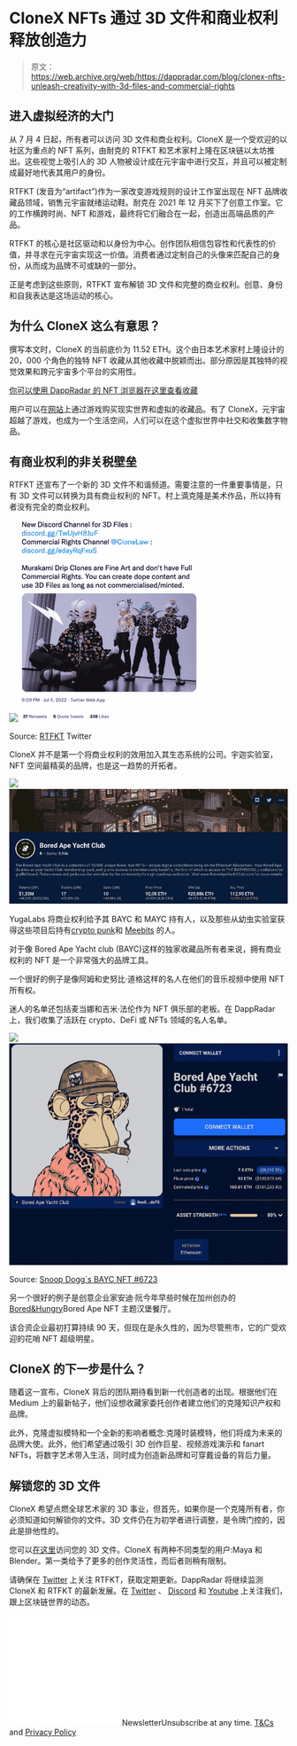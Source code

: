 # CloneX NFTs 通过 3D 文件和商业权利释放创造力

> 原文：<https://web.archive.org/web/https://dappradar.com/blog/clonex-nfts-unleash-creativity-with-3d-files-and-commercial-rights>

## 进入虚拟经济的大门

从 7 月 4 日起，所有者可以访问 3D 文件和商业权利。CloneX 是一个受欢迎的以社区为重点的 NFT 系列，由耐克的 RTFKT 和艺术家村上隆在区块链以太坊推出。这些视觉上吸引人的 3D 人物被设计成在元宇宙中进行交互，并且可以被定制成最好地代表其用户的身份。

RTFKT (发音为“artifact”)作为一家改变游戏规则的设计工作室出现在 NFT 品牌收藏品领域，销售元宇宙就绪运动鞋。耐克在 2021 年 12 月买下了创意工作室。它的工作横跨时尚、NFT 和游戏，最终将它们融合在一起，创造出高端品质的产品。

RTFKT 的核心是社区驱动和以身份为中心。创作团队相信包容性和代表性的价值，并寻求在元宇宙实现这一价值。消费者通过定制自己的头像来匹配自己的身份，从而成为品牌不可或缺的一部分。

正是考虑到这些原则，RTFKT 宣布解锁 3D 文件和完整的商业权利。创意、身份和自我表达是这场运动的核心。

## 为什么 CloneX 这么有意思？

撰写本文时，CloneX 的当前底价为 11.52 ETH。这个由日本艺术家村上隆设计的 20，000 个角色的独特 NFT 收藏从其他收藏中脱颖而出。部分原因是其独特的视觉效果和跨元宇宙多个平台的实用性。

[你可以使用 DappRadar 的 NFT 浏览器在这里查看收藏](https://web.archive.org/web/20221103101656/https://dappradar.com/hub/nft-explorer/collection/clonex)

用户可以在[网站](https://web.archive.org/web/20221103101656/https://rtfkt.com/)上通过游戏购买现实世界和虚拟的收藏品。有了 CloneX，元宇宙超越了游戏，也成为一个生活空间，人们可以在这个虚拟世界中社交和收集数字物品。

## 有商业权利的非关税壁垒

RTFKT 还宣布了一个新的 3D 文件不和谐频道。需要注意的一件重要事情是，只有 3D 文件可以转换为具有商业权利的 NFT。村上滴克隆是美术作品，所以持有者没有完全的商业权利。

![](img/08b65b49ba303057da9b670c87b83a80.png)![](img/196fb44b2f03e8c559d4728c0329048a.png)

Source: [RTFKT](https://web.archive.org/web/20221103101656/https://twitter.com/RTFKT) Twitter

CloneX 并不是第一个将商业权利的效用加入其生态系统的公司。宇迦实验室，NFT 空间最精英的品牌，也是这一趋势的开拓者。

[](https://web.archive.org/web/20221103101656/https://dappradar.com/hub/nft-explorer/collection/bored-ape-yacht-club)[![](img/d1f5ae90b7c90373d08f6f897d4b9cb7.png)<picture>![DappRadar´s NFT Explorer BAYC](img/33b606fe5cd27f7de920cba9707870f0.png)</picture>](https://web.archive.org/web/20221103101656/https://dappradar.com/hub/nft-explorer/collection/bored-ape-yacht-club)

YugaLabs 将商业权利给予其 BAYC 和 MAYC 持有人，以及那些从幼虫实验室获得这些项目后持有[crypto punk](https://web.archive.org/web/20221103101656/https://dappradar.com/hub/nft-explorer/collection/cryptopunks)和 [Meebits](https://web.archive.org/web/20221103101656/https://dappradar.com/hub/nft-explorer/collection/meebits) 的人。

对于像 Bored Ape Yacht club (BAYC)这样的独家收藏品所有者来说，拥有商业权利的 NFT 是一个非常强大的品牌工具。

一个很好的例子是像阿姆和史努比·道格这样的名人在他们的音乐视频中使用 NFT 所有权。

迷人的名单还包括麦当娜和吉米·法伦作为 NFT 俱乐部的老板。在 DappRadar 上，我们收集了活跃在 crypto、DeFi 或 NFTs 领域的名人名单。

[](https://web.archive.org/web/20221103101656/https://dappradar.com/hub/assets/eth/0xbc4ca0eda7647a8ab7c2061c2e118a18a936f13d/6723)[![](img/3dacf88d83de46db9cdeeb27bdc33963.png)<picture>![](img/221b527a6deb00fb07024262b9487ebc.png)</picture>](https://web.archive.org/web/20221103101656/https://dappradar.com/hub/assets/eth/0xbc4ca0eda7647a8ab7c2061c2e118a18a936f13d/6723)

Source: [Snoop Dogg´s BAYC NFT #6723](https://web.archive.org/web/20221103101656/https://dappradar.com/hub/assets/eth/0xbc4ca0eda7647a8ab7c2061c2e118a18a936f13d/6723)

另一个很好的例子是创意企业家安迪·阮今年早些时候在加州创办的[Bored&Hungry](https://web.archive.org/web/20221103101656/https://justboredandhungry.com/)Bored Ape NFT 主题汉堡餐厅。

该合资企业最初打算持续 90 天，但现在是永久性的，因为尽管熊市，它的广受欢迎的花哨 NFT 超级明星。

## CloneX 的下一步是什么？

随着这一宣布，CloneX 背后的团队期待看到新一代创造者的出现。根据他们在 Medium 上的最新帖子，他们设想收藏家委托创作者建立他们的克隆知识产权和品牌。

此外，克隆虚拟模特和一个全新的影响者概念:克隆时装模特，他们将成为未来的品牌大使。此外，他们希望通过吸引 3D 创作巨星、视频游戏演示和 fanart NFTs，将数字艺术带入生活，同时成为创造新品牌和可穿戴设备的背后力量。

## 解锁您的 3D 文件

CloneX 希望点燃全球艺术家的 3D 事业，但首先，如果你是一个克隆所有者，你必须知道如何解锁你的文件。3D 文件仍在为初学者进行调整，是令牌门控的，因此是排他性的。

您可以[在这里](https://web.archive.org/web/20221103101656/https://clonex.rtfkt.com/login)访问您的 3D 文件。CloneX 有两种不同类型的用户:Maya 和 Blender。第一类给予了更多的创作灵活性，而后者则稍有限制。

请确保在 [Twitter](https://web.archive.org/web/20221103101656/https://twitter.com/RTFKT) 上关注 RTFKT，获取定期更新。DappRadar 将继续监测 CloneX 和 RTFKT 的最新发展。在 [Twitter](https://web.archive.org/web/20221103101656/https://twitter.com/dappradar) 、 [Discord](https://web.archive.org/web/20221103101656/https://discord.gg/4ybbssrHkm) 和 [Youtube](https://web.archive.org/web/20221103101656/https://www.youtube.com/c/DappRadar) 上关注我们，跟上区块链世界的动态。

![](img/6d5a4a2d609c56e1a5771717e54ba759.png) NewsletterUnsubscribe at any time. [T&Cs](https://web.archive.org/web/20221103101656/https://dappradar.com/terms) and [Privacy Policy](https://web.archive.org/web/20221103101656/https://dappradar.com/privacy-policy)
